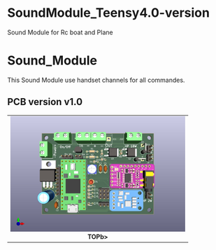 # SoundModule_Teensy4.0-version
Sound Module for Rc boat and Plane

# Sound_Module
This Sound Module use handset channels for all commandes.  

## PCB version v1.0
<table cellspacing=0>
  <tr>
    <td align=center width=400><a href="https://github.com/pierrotm777/SoundModule_Teensy4.0-version/blob/main/README.md"><img src="https://github.com/pierrotm777/SoundModule_Teensy4.0-version/blob/main/Sound_Myca_Teensy-Top3d.png" border="0" name="submit" title="Sound Module TOP" alt="Sound Module NORMAL"/></a><br><b>TOPb></td>
  </tr>
</table> 
